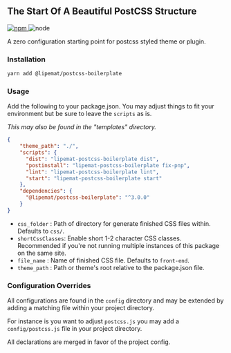 ## The Start Of A Beautiful PostCSS Structure

<p>
<a href="https://www.npmjs.com/package/@lipemat/postcss-boilerplate">
<img alt="npm" src="https://img.shields.io/npm/v/@lipemat/postcss-boilerplate.svg">
</a>
    <img alt="node" src="https://img.shields.io/node/v/@lipemat/postcss-boilerplate.svg">
</p>


A zero configuration starting point for postcss styled theme or plugin.

### Installation
```bash
yarn add @lipemat/postcss-boilerplate
```
 
### Usage
Add the following to your package.json. You may adjust things to fit your environment but be sure to leave the `scripts` as is.

_This may also be found in the "templates" directory._

```json
{
    "theme_path": "./",
    "scripts": {
      "dist": "lipemat-postcss-boilerplate dist",
      "postinstall": "lipemat-postcss-boilerplate fix-pnp",
      "lint": "lipemat-postcss-boilerplate lint",
      "start": "lipemat-postcss-boilerplate start"
    },
    "dependencies": {
      "@lipemat/postcss-boilerplate": "^3.0.0"
    }
}

```

* `css_folder` : Path of directory for generate finished CSS files within. Defaults to `css/`.
* `shortCssClasses`: Enable short 1-2 character CSS classes. Recommended if you're not running multiple instances of this package on the same site.
* `file_name` : Name of finished CSS file. Defaults to `front-end`.
* `theme_path` : Path or theme's root relative to the package.json file.


### Configuration Overrides
All configurations are found in the `config` directory and may be extended by adding a matching file within your project directory.

For instance is you want to adjust `postcss.js` you may add a `config/postcss.js` file in your project directory.

All declarations are merged in favor of the project config.
